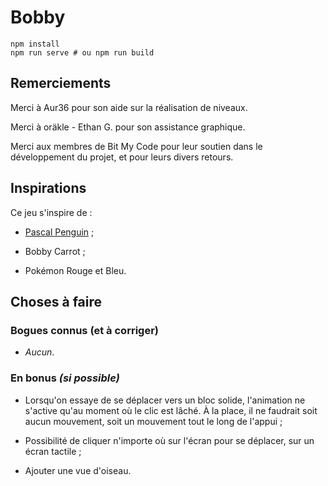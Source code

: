 # Bobby

```shell
npm install
npm run serve # ou npm run build
```

## Remerciements

Merci à Aur36 pour son aide sur la réalisation de niveaux.

Merci à oräkle - Ethan G. pour son assistance graphique.

Merci aux membres de Bit My Code pour leur soutien dans le développement du
projet, et pour leurs divers retours.

## Inspirations

Ce jeu s'inspire de :

- [Pascal Penguin](http://www.luduminis.com/pascal/about/) ;

- Bobby Carrot ;

- Pokémon Rouge et Bleu.

## Choses à faire

### Bogues connus (et à corriger)

- *Aucun*.

### En bonus *(si possible)*

- Lorsqu'on essaye de se déplacer vers un bloc solide, l'animation ne s'active
  qu'au moment où le clic est lâché. À la place, il ne faudrait soit aucun
  mouvement, soit un mouvement tout le long de l'appui ;

- Possibilité de cliquer n'importe où sur l'écran pour se déplacer, sur un
  écran tactile ;

- Ajouter une vue d'oiseau.

